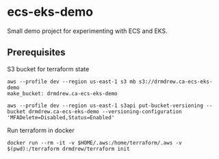 # ecs-eks-demo

Small demo project for experimenting with ECS and EKS.

## Prerequisites

S3 bucket for terraform state
```
aws --profile dev --region us-east-1 s3 mb s3://drmdrew.ca-ecs-eks-demo
make_bucket: drmdrew.ca-ecs-eks-demo
```
```
aws --profile dev --region us-east-1 s3api put-bucket-versioning --bucket drmdrew.ca-ecs-eks-demo --versioning-configuration 'MFADelete=Disabled,Status=Enabled'    
```

Run terraform in docker
```
docker run --rm -it -v $HOME/.aws:/home/terraform/.aws -v $(pwd):/terraform drmdrew/terraform init
```

